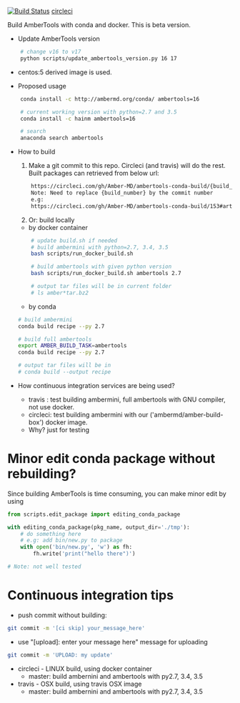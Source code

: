 [![Build Status](https://travis-ci.org/Amber-MD/ambertools-conda-build.svg?branch=master)](https://travis-ci.org/Amber-MD/ambertools-conda-build)
[circleci](https://circleci.com/gh/Amber-MD/ambertools-conda-build)

Build AmberTools with conda and docker. This is beta version.

- Update AmberTools version

```bash
    # change v16 to v17
    python scripts/update_ambertools_version.py 16 17
```

- centos:5 derived image is used.

- Proposed usage
```bash
    conda install -c http://ambermd.org/conda/ ambertools=16

    # current working version with python=2.7 and 3.5
    conda install -c hainm ambertools=16

    # search
    anaconda search ambertools
```

- How to build

    1. Make a git commit to this repo. Circleci (and travis) will do the rest.
    Built packages can retrieved from below url:

    ```bash
        https://circleci.com/gh/Amber-MD/ambertools-conda-build/{build_number}#artifacts/containers/0
        Note: Need to replace {build_number} by the commit number
        e.g:
        https://circleci.com/gh/Amber-MD/ambertools-conda-build/153#artifacts/containers/0
    ```


    2. Or: build locally
    - by docker container
    ```bash
        # update build.sh if needed
        # build ambermini with python=2.7, 3.4, 3.5
        bash scripts/run_docker_build.sh

        # build ambertools with given python version
        bash scripts/run_docker_build.sh ambertools 2.7

        # output tar files will be in current folder
        # ls amber*tar.bz2
    ```

    - by conda
    ```bash
    # build ambermini
    conda build recipe --py 2.7

    # build full ambertools
    export AMBER_BUILD_TASK=ambertools
    conda build recipe --py 2.7

    # output tar files will be in
    # conda build --output recipe
    ```

 - How continuous integration services are being used?

     - travis : test building ambermini, full ambertools with GNU compiler, not use docker.
     - circleci: test building ambermini with our ('ambermd/amber-build-box') docker image.
     - Why? just for testing

# Minor edit conda package without rebuilding?

Since building AmberTools is time consuming, you can make minor edit by using 
```python
from scripts.edit_package import editing_conda_package

with editing_conda_package(pkg_name, output_dir='./tmp'):
    # do something here
    # e.g: add bin/new.py to package
    with open('bin/new.py', 'w') as fh:
        fh.write('print("hello there")')

# Note: not well tested
```

# Continuous integration tips

- push commit without building: 
```bash
git commit -m '[ci skip] your_message_here'
```

- use "[upload]: enter your message here" message for uploading
```bash
git commit -m 'UPLOAD: my update'
```

- circleci - LINUX build, using docker container
   - master: build ambernini and ambertools with py2.7, 3.4, 3.5
- travis - OSX build, using travis OSX image
   - master: build ambernini and ambertools with py2.7, 3.4, 3.5
